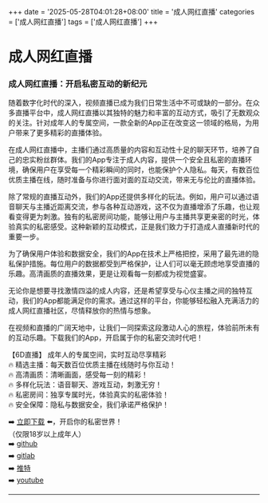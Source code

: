 +++
date = '2025-05-28T04:01:28+08:00'
title = '成人网红直播'
categories = ['成人网红直播']
tags = ['成人网红直播']
+++

# 成人网红直播

### 成人网红直播：开启私密互动的新纪元

随着数字化时代的深入，视频直播已成为我们日常生活中不可或缺的一部分。在众多直播平台中，成人网红直播以其独特的魅力和丰富的互动方式，吸引了无数观众的关注。针对成年人的专属空间，一款全新的App正在改变这一领域的格局，为用户带来了更多精彩的直播体验。

在成人网红直播中，主播们通过高质量的内容和互动性十足的聊天环节，培养了自己的忠实粉丝群体。我们的App专注于成人内容，提供一个安全且私密的直播环境，确保用户在享受每一个精彩瞬间的同时，也能保护个人隐私。每天，有数百位优质主播在线，随时准备与你进行面对面的互动交流，带来无与伦比的直播体验。

除了常规的直播互动外，我们的App还提供多样化的玩法。例如，用户可以通过语音聊天与主播近距离交流，参与各种互动游戏，这不仅为直播增添了乐趣，也让观看变得更为刺激。独有的私密房间功能，能够让用户与主播共享更亲密的时光，体验真实的私密感受。这种新颖的互动模式，正是我们致力于打造成人直播新时代的重要一步。

为了确保用户体验和数据安全，我们的App在技术上严格把控，采用了最先进的隐私保护措施。每位用户的数据都受到严格保护，让人们可以毫无顾虑地享受直播的乐趣。高清画质的直播效果，更是让观看每一刻都成为视觉盛宴。

无论你是想要寻找激情四溢的成人内容，还是希望享受与心仪主播之间的独特互动，我们的App都能满足你的需求。通过这样的平台，你能够轻松融入充满活力的成人网红直播社区，尽情释放你的热情与想象。

在视频和直播的广阔天地中，让我们一同探索这段激动人心的旅程，体验前所未有的互动乐趣。下载我们的App，开启属于你的私密交流时代吧！

【6D直播】
成年人的专属空间，实时互动尽享精彩  
🔥 精选主播：每天数百位优质主播在线随时与你互动！  
🔥 高清画质：清晰画面，感受每一刻的精彩！  
🔥 多样化玩法：语音聊天、游戏互动，刺激无穷！  
🔥 私密房间：独享专属时光，体验真实的私密体验！  
🔥 安全保障：隐私与数据安全，我们承诺严格保护！  

➡️ [立即下载](https://down123.s3.ap-east-1.amazonaws.com/down/down.html?channelCode=blog) ⬅️，开启你的私密世界！  
（仅限18岁以上成年人）  
➡️ [github](https://aldult-live.github.io/)  
➡️ [gitlab](https://seo-09598d.gitlab.io/)  
➡️ [推特](https://x.com/wegame33)  
➡️ [youtube](https://www.youtube.com/@6Dlive)  

---
